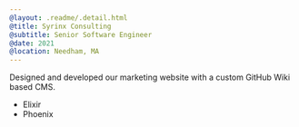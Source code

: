 ```yaml
---
@layout: .readme/.detail.html
@title: Syrinx Consulting
@subtitle: Senior Software Engineer
@date: 2021
@location: Needham, MA
---
```

Designed and developed our marketing website with a custom GitHub Wiki based CMS.

- Elixir
- Phoenix
